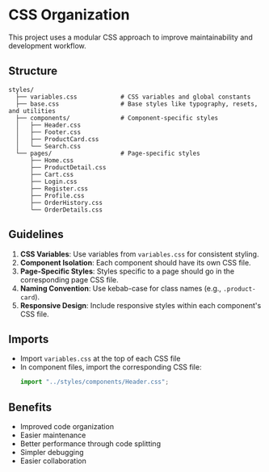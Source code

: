 # CSS Organization

This project uses a modular CSS approach to improve maintainability and development workflow.

## Structure

```
styles/
  ├── variables.css            # CSS variables and global constants
  ├── base.css                 # Base styles like typography, resets, and utilities
  ├── components/              # Component-specific styles
  │   ├── Header.css
  │   ├── Footer.css
  │   ├── ProductCard.css
  │   └── Search.css
  └── pages/                   # Page-specific styles
      ├── Home.css
      ├── ProductDetail.css
      ├── Cart.css
      ├── Login.css
      ├── Register.css
      ├── Profile.css
      ├── OrderHistory.css
      └── OrderDetails.css
```

## Guidelines

1. **CSS Variables**: Use variables from `variables.css` for consistent styling.
2. **Component Isolation**: Each component should have its own CSS file.
3. **Page-Specific Styles**: Styles specific to a page should go in the corresponding page CSS file.
4. **Naming Convention**: Use kebab-case for class names (e.g., `.product-card`).
5. **Responsive Design**: Include responsive styles within each component's CSS file.

## Imports

- Import `variables.css` at the top of each CSS file
- In component files, import the corresponding CSS file:
  ```jsx
  import "../styles/components/Header.css";
  ```

## Benefits

- Improved code organization
- Easier maintenance
- Better performance through code splitting
- Simpler debugging
- Easier collaboration
